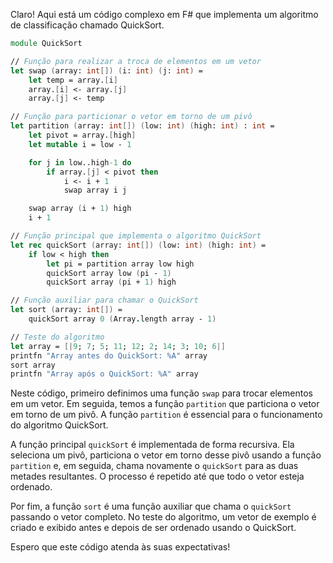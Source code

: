 Claro! Aqui está um código complexo em F# que implementa um algoritmo de classificação chamado QuickSort.

```fsharp
module QuickSort

// Função para realizar a troca de elementos em um vetor
let swap (array: int[]) (i: int) (j: int) =
    let temp = array.[i]
    array.[i] <- array.[j]
    array.[j] <- temp

// Função para particionar o vetor em torno de um pivô
let partition (array: int[]) (low: int) (high: int) : int =
    let pivot = array.[high]
    let mutable i = low - 1

    for j in low..high-1 do
        if array.[j] < pivot then
            i <- i + 1
            swap array i j

    swap array (i + 1) high
    i + 1

// Função principal que implementa o algoritmo QuickSort
let rec quickSort (array: int[]) (low: int) (high: int) =
    if low < high then
        let pi = partition array low high
        quickSort array low (pi - 1)
        quickSort array (pi + 1) high

// Função auxiliar para chamar o QuickSort
let sort (array: int[]) =
    quickSort array 0 (Array.length array - 1)

// Teste do algoritmo
let array = [|9; 7; 5; 11; 12; 2; 14; 3; 10; 6|]
printfn "Array antes do QuickSort: %A" array
sort array
printfn "Array após o QuickSort: %A" array
```

Neste código, primeiro definimos uma função `swap` para trocar elementos em um vetor. Em seguida, temos a função `partition` que particiona o vetor em torno de um pivô. A função `partition` é essencial para o funcionamento do algoritmo QuickSort.

A função principal `quickSort` é implementada de forma recursiva. Ela seleciona um pivô, particiona o vetor em torno desse pivô usando a função `partition` e, em seguida, chama novamente o `quickSort` para as duas metades resultantes. O processo é repetido até que todo o vetor esteja ordenado.

Por fim, a função `sort` é uma função auxiliar que chama o `quickSort` passando o vetor completo. No teste do algoritmo, um vetor de exemplo é criado e exibido antes e depois de ser ordenado usando o QuickSort.

Espero que este código atenda às suas expectativas!